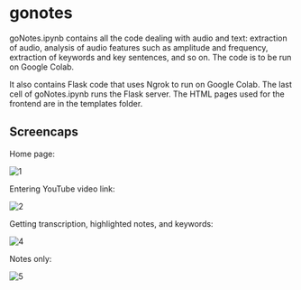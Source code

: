 # gonotes

goNotes.ipynb contains all the code dealing with audio and text: extraction of audio, analysis of audio features such as amplitude and frequency, extraction of keywords and key sentences, and so on. The code is to be run on Google Colab.

It also contains Flask code that uses Ngrok to run on Google Colab. The last cell of goNotes.ipynb runs the Flask server. The HTML pages used for the frontend are in the templates folder.

## Screencaps

Home page:

![1](https://github.com/sarahejaz/gonotes/assets/58132791/623ff8e2-5346-4134-b11f-77f8255823ee)


Entering YouTube video link:

![2](https://github.com/sarahejaz/gonotes/assets/58132791/76daf540-c487-4739-8a61-5ea2ca772256)


Getting transcription, highlighted notes, and keywords:

![4](https://github.com/sarahejaz/gonotes/assets/58132791/ca2a80ad-07a6-4da4-9afa-9be426370dc2)


Notes only:

![5](https://github.com/sarahejaz/gonotes/assets/58132791/a38023b8-dc34-4919-8fb1-b37dfe513c6e)
